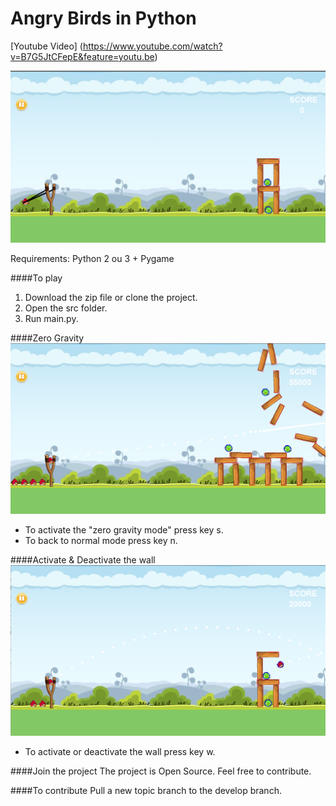 Angry Birds in Python
========
[Youtube Video] (https://www.youtube.com/watch?v=B7G5JtCFepE&feature=youtu.be)

![Alt text](/resources/images/angry-birds-image.png?raw=true "angry-birds")

Requirements: Python 2 ou 3 + Pygame

####To play
1. Download the zip file or clone the project.
2. Open the src folder.
3. Run main.py.

####Zero Gravity
![Alt text](/resources/images/gravity-zero.png?raw=true "angry-birds")
* To activate the "zero gravity mode" press key s.
* To back to normal mode press key n.

####Activate &  Deactivate the wall
![Alt text](/resources/images/walls.png?raw=true "angry-birds")
* To activate or deactivate the wall press key w.

####Join the project
The project is Open Source. Feel free to contribute.

####To contribute
Pull a new topic branch to the develop branch.
